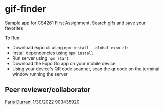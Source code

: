 # gif-finder
Sample app for CS4261 First Assignment. Search gifs and save your favorites

To Run:

* Download expo cli using `npm install --global expo-cli`
* Install dependencies using `npm install`
* Run server using `npm start`
* Download the Expo Go app on your mobile device
* Using your device's QR code scanner, scan the qr code on the terminal window running the server

## Peer reviewer/collaborator
[Faris Durrani](https://github.com/farisdurrani/) 1/30/2022 903435920
